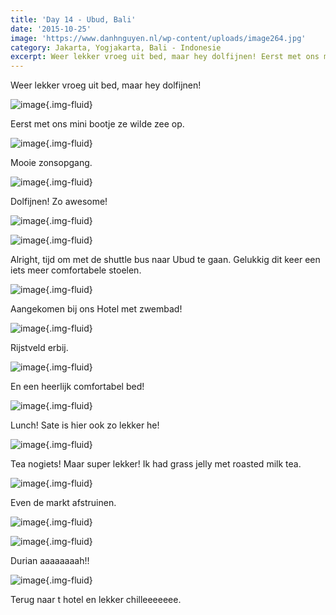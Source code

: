 ```yaml
---
title: 'Day 14 - Ubud, Bali'
date: '2015-10-25'
image: 'https://www.danhnguyen.nl/wp-content/uploads/image264.jpg'
category: Jakarta, Yogjakarta, Bali - Indonesie
excerpt: Weer lekker vroeg uit bed, maar hey dolfijnen! Eerst met ons mini bootje ze wilde zee op...
---
```


Weer lekker vroeg uit bed, maar hey dolfijnen!

![image](https://www.danhnguyen.nl/wp-content/uploads/image258-1024x576.jpg){.img-fluid}

Eerst met ons mini bootje ze wilde zee op.

![image](https://www.danhnguyen.nl/wp-content/uploads/image259-1024x576.jpg){.img-fluid}

Mooie zonsopgang.

![image](https://www.danhnguyen.nl/wp-content/uploads/image260-1024x576.jpg){.img-fluid}

Dolfijnen! Zo awesome!

![image](https://www.danhnguyen.nl/wp-content/uploads/image263-1024x576.jpg){.img-fluid}

![image](https://www.danhnguyen.nl/wp-content/uploads/image262-1024x576.jpg){.img-fluid}

Alright, tijd om met de shuttle bus naar Ubud te gaan. Gelukkig dit keer een iets meer comfortabele stoelen.

![image](https://www.danhnguyen.nl/wp-content/uploads/image264-1024x576.jpg){.img-fluid}

Aangekomen bij ons Hotel met zwembad!

![image](https://www.danhnguyen.nl/wp-content/uploads/image265-1024x576.jpg){.img-fluid}

Rijstveld erbij.

![image](https://www.danhnguyen.nl/wp-content/uploads/image266-1024x576.jpg){.img-fluid}

En een heerlijk comfortabel bed!

![image](https://www.danhnguyen.nl/wp-content/uploads/image268-1024x576.jpg){.img-fluid}

Lunch! Sate is hier ook zo lekker he!

![image](https://www.danhnguyen.nl/wp-content/uploads/image267-1024x576.jpg){.img-fluid}

Tea nogiets! Maar super lekker! Ik had grass jelly met roasted milk tea.

![image](https://www.danhnguyen.nl/wp-content/uploads/image270-1024x576.jpg){.img-fluid}

Even de markt afstruinen.

![image](https://www.danhnguyen.nl/wp-content/uploads/image269-1024x576.jpg){.img-fluid}

![image](https://www.danhnguyen.nl/wp-content/uploads/image273-1024x576.jpg){.img-fluid}

Durian aaaaaaaah!!

![image](https://www.danhnguyen.nl/wp-content/uploads/image271-1024x576.jpg){.img-fluid}

Terug naar t hotel en lekker chilleeeeeee.
